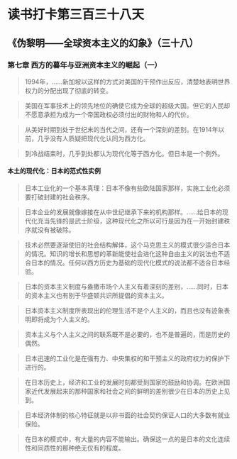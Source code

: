 读书打卡第三百三十八天
===
《伪黎明——全球资本主义的幻象》（三十八）
---

### 第七章 西方的暮年与亚洲资本主义的崛起（一）

> 1994年，……新加坡以这样的方式对美国的干预作出反应，清楚地表明世界权力的分配出现了彻底的转变。

> 美国在军事技术上的领先地位的确使它成为全球的超级大国。但它的人民却不愿意承担为成为一个帝国政权必须付出的财物和人的代价。

> 从美好时期到处于世纪末的当代之间，还有一个深刻的差别。在1914年以前，几乎没有人质疑把现代化认同为西方化。

> 到冷战结束时，几乎到处都认为现代化等于西方化。但日本是一个例外。

#### 本土的现代化：日本的范式性实例

> 日本工业化的一个基本真理：日本不像有些欧陆国家那样，实施工业化必须要打破封建的社会秩序。

> 日本企业的发展就像嫁接在从中世纪继承下来的机构那样。……给日本的现代化充当先锋的是武士阶级，这种现代化之所以可行是因为在一开始封建秩序就没有被破除。

> 技术必然要逐渐使旧的社会结构解体，这个马克思主义的模式很少适合日本的情况。知识的增长和思想的革新能使社会进化这种自由主义的说法也不适合日本的情况。任何以西方历史为基础的现代化模式的说法都不适合日本经验。

> 日本的资本主义制度与盎撒市场个人主义有着深刻的差别，……同时，日本的资本主义也有别于华盛顿共识所提倡的资本主义。

> 日本资本主义制度所表现出的伦理生活不是个人主义的，而且也没有迹象表明即将成为个人主义的。

> 资本主义与个人主义之间的联系既不是必要的，也不是普遍的，而是历史的偶然。

> 日本迅速的工业化是在强有力、中央集权的和干预主义的政府权力的保护下进行的。

> 在日本历史上，经济和工业的发展时刻都受到国家的鼓励和协调。在欧洲国家近代发展起来的那种国家和社会之间的鲜明的差别很少在日本的历史上见到。

> 日本经济体制的核心特征就是以非书面的社会契约保证人口的大多数有就业保险。

> 在日本的模式中，有大量的内容不能输出。确保这一点的是日本的文化连续性和同质性的那种绝无仅有的程度。